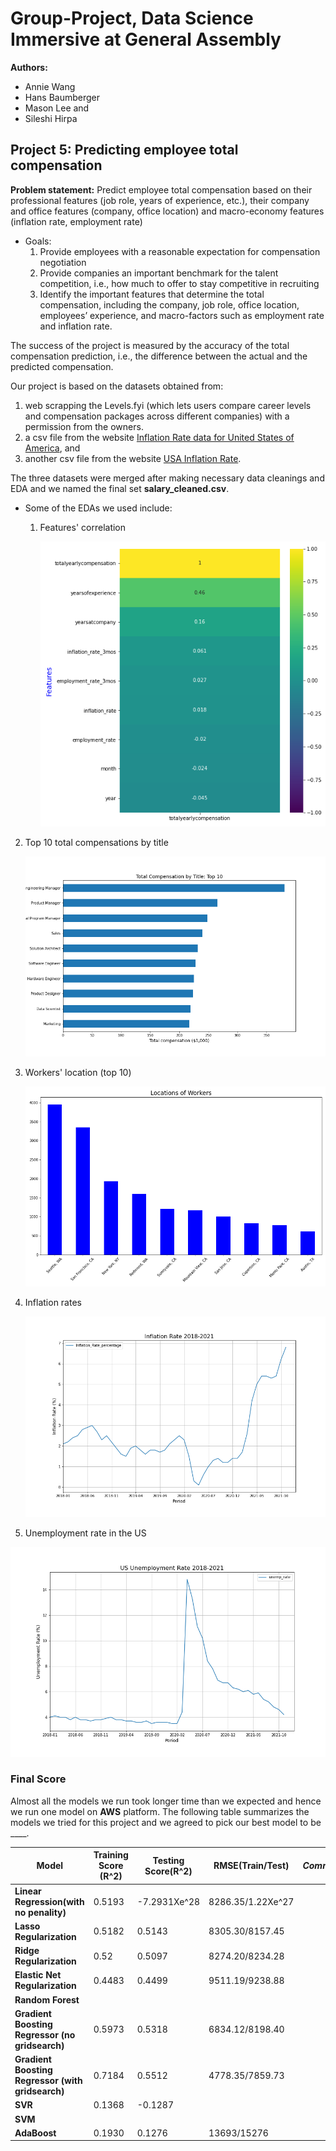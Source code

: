 # Group-Project, Data Science Immersive at General Assembly

**Authors:**
* Annie Wang
* Hans Baumberger
* Mason Lee and
* Sileshi Hirpa

## Project 5: Predicting employee total compensation

**Problem statement:** Predict employee total compensation based on their professional features (job role, years of experience, etc.), their company and office features (company, office location) and macro-economy features (inflation rate, employment rate)
* Goals:
    1. Provide employees with a reasonable expectation for compensation negotiation
    2. Provide companies an important benchmark for the talent competition, i.e., how much to offer to stay competitive in recruiting
    3. Identify the important features that determine the total compensation, including the company, job role, office location, employees’ experience, and macro-factors such as employment rate and inflation rate.  

The success of the project is measured by the accuracy of the total compensation prediction, i.e., the difference between the actual and the predicted compensation.

Our project is based on the datasets obtained from:
1. web scrapping the Levels.fyi (which lets users compare career levels and compensation packages across different companies) with a  permission from the owners.
2. a csv file from the website [Inflation Rate data for United States of America](https://www.rateinflation.com/inflation-rate/usa-inflation-rate/), and
3. another csv file from the website [USA Inflation Rate](https://data.world/vizwiz/employment-unemployment-by-state-and-month/workspace/file?filename=BLS+Monthly+Unemployment+Rate.xlsx).

The three datasets were merged after making necessary data cleanings and EDA and we named the final set **salary_cleaned.csv**.

* Some of the EDAs we used include:
  1. Features' correlation  

        ![Correlation of features](Images/features_vs_compensation.png)
2. Top 10 total compensations by title

      ![Total copensation](Images/total_compensation_by_title.png)

3. Workers' location (top 10)

      ![Total copensation](Images/worker_locations.png)

4. Inflation rates

    ![Total copensation](Images/inflation_rate.png)


5. Unemployment rate in the US

![Total copensation](Images/us_unemployment_rate.png)



### Final Score

Almost all the models we run took longer time than we expected and hence we run one model on **AWS** platform. The following table summarizes the models we tried for this project and we agreed to pick our best model to be ____.

|**Model**|**Training Score (R^2)**|**Testing Score(R^2)**|**RMSE(Train/Test)**|*Comment*|
|--|--|--|--|--|
|**Linear Regression(with no penality)**|0.5193|-7.2931Xe^28|8286.35/1.22Xe^27||
|**Lasso Regularization**|0.5182|0.5143|8305.30/8157.45||
|**Ridge Regularization**|0.52|0.5097|8274.20/8234.28||
|**Elastic Net Regularization**|0.4483|0.4499|9511.19/9238.88||
|**Random Forest**|||||
|**Gradient Boosting Regressor (no gridsearch)**|0.5973|0.5318|6834.12/8198.40||
|**Gradient Boosting Regressor (with gridsearch)**|0.7184|0.5512|4778.35/7859.73||
|**SVR**|0.1368|-0.1287|||
|**SVM**|||||
|**AdaBoost**|0.1930|0.1276|13693/15276||
